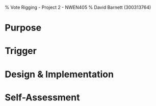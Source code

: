 % Vote Rigging - Project 2 - NWEN405
% David Barnett (300313764)

<!--
You paymasters want you to document your work as well as provide a demonstration (you will do this to them during the break) before they are willing to hand over your airline tickets and money in untraceable bills.

You should write short report (maximum of five pages)
-->

<!--
Tennents to attack:
Confidentiality: This means that information is only being seen or used by people who are authorized to access it.
Integrity: This means that any changes to the information by an unauthorized user are impossible (or at least detected), and changes by authorized users are tracked.
Availability: This means that the information is accessible when authorized users need it.
-->

# Purpose
<!--
Which of these purposes does you backdoor implement?
direct vote-manipulation hack
attacks aimed at breaking the authentication mechanism for PINs or administrative access

hacks directed at defeating voter anonymity (this allow vote bribing)
denial-of-service that is not triggered until the last moments of the election or only discovered after the election
-->

# Trigger
<!--
Describe the conditions for enabling or activating the backdoor. Length is going to be modification-specific. For example, you may need to provide command line switches and explain what each one does.

You can assume that either your paymasters can bribe people running the machines to make small changes locally, run programs with extra command line options or simply send one of their agents to each of the locations while pretending to be a legitimate voter.
-->

# Design & Implementation
<!--
Identify the key parts of the code base that have been changed and add a commentary.

I would expect maybe a couple of paragraphs giving an overview of code structure, indication of how many lines have been changed and a discussion of the general approach that connects the purpose of the backdoor with the changes to the code (for example, if the desired outcome is for Party Z to always have the majority votes you will would need to explain how your changes modify the results).

You should include a walkthrough of the key parts of the code with differences from the original and modified code highlighted. 

-->

# Self-Assessment
<!--
Briefly self-assess how well the backdoor is hidden (in terms of design and implementation) from the voter using the system and from a potential auditor.

Briefly self-assess whether your implementation is one based upon the article about Hack-a-Vote or somehow extends it and/or goes beyond what was described.

HINT. Consider the whole system when hiding your hack.
-->

